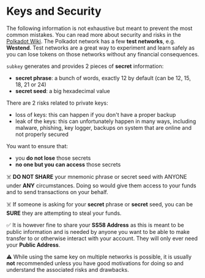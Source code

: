 # Keys and Security

The following information is not exhaustive but meant to prevent the most common mistakes. You can read more about
security and risks in the [Polkadot Wiki](https://wiki.polkadot.network/docs/learn-account-generation). The Polkadot
network has a few **test networks**, e.g. **Westend**. Test networks are a great way to experiment and learn safely as
you can lose tokens on those networks without any financial consequences.

`subkey` generates and provides 2 pieces of **secret** information:
- **secret phrase**: a bunch of words, exactly 12 by default (can be 12, 15, 18, 21 or 24)
- **secret seed**: a big hexadecimal value

There are 2 risks related to private keys:
- loss of keys: this can happen if you don't have a proper backup
- leak of the keys: this can unfortunately happen in many ways, including malware, phishing, key logger, backups on
  system that are online and not properly secured

You want to ensure that:
- you **do not lose** those secrets
- **no one but you can access** those secrets

☠️ **DO NOT SHARE** your mnemonic phrase or secret seed with ANYONE under **ANY** circumstances. Doing so would give
them access to your funds and to send transactions on your behalf.

☠️ If someone is asking for your **secret** phrase or **secret** seed, you can be **SURE** they are attempting to steal
your funds.

✅ It is however fine to share your **SS58 Address** as this is meant to be public information and is needed by anyone
you want to be able to make transfer to or otherwise interact with your account. They will only ever need your **Public
Address**.

⚠️ While using the same key on multiple networks is possible, it is usually **not** recommended unless you have good
motivations for doing so and understand the associated risks and drawbacks.
